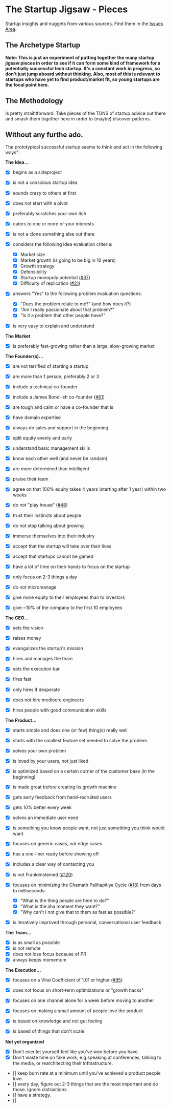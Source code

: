 
The Startup Jigsaw - Pieces
=========================================================

Startup insights and nuggets from various sources. Find
them in the [Issues Area](https://github.com/AndersSchmidtHansen/thestartupjigsaw/issues).


## The Archetype Startup
**Note: This is just an experiment of putting together the many startup jigsaw pieces in order to see if it can form some kind of framework for a potentially successful tech startup. It's a constant work in progress, so don't just jump aboard without thinking. Also, most of this is relevant to startups who have yet to find product/market fit, so young startups are the focal point here.**

## The Methodology
Is pretty straihtforward. Take pieces of the TONS of startup advice out there and smash them together here in order to (maybe) discover patterns. 


## Without any furthe ado.

The prototypical successful startup seems to think and act in the following ways":


**The Idea...**

- [x] begins as a sideproject
- [x] is not a conscious startup idea
- [x] sounds crazy to others at first
- [x] does not start with a pivot
- [x] preferably scratches your own itch
- [x] caters to one or more of your interests
- [x] is not a clone something else out there
- [x] considers the following idea evaluation criteria:

	- [x] Market size
	- [x] Market growth (is going to be big in 10 years)
	- [x] Growth strategy
	- [x] Defensibility
	- [x] Startup monopoly potential ([#37](/../../issues/24))
	- [x] Difficulty of replication ([#21](/../../issues/21))

- [x] answers "Yes" to the following problem evaluation questions:

	- [x] "Does the problem relate to me?" (and how does it?)
	- [x] "Am I really passionate about that problem?"
	- [x] "Is it a problem that other people have?"

- [x] is very easy to explain and understand

**The Market**
- [x] is preferably fast-growing rather than a large, slow-growing market

**The Founder(s)...**

- [x] are not terrified of starting a startup
- [x] are more than 1 person, preferably 2 or 3
- [x] include a technical co-founder
- [x] include a James Bond-ish co-founder ([#61](/../../issues/61))
- [x] are tough and calm or have a co-founder that is
- [x] have domain expertise
- [x] always do sales and support in the beginning
- [x] split equity evenly and early
- [x] understand basic management skills
- [x] know each other well (and never be random)
- [x] are more determined than intelligent
- [x] praise their team
- [x] agree on that 100% equity takes 4 years (starting after 1 year) within two weeks
- [x] do not "play house" ([#48](/../../issues/48))
- [x] trust their instincts about people
- [x] do not stop talking about growing
- [x] immerse themselves into their industry
- [x] accept that the startup will take over their lives
- [x] accept that startups cannot be gamed
- [x] have a lot of time on their hands to focus on the startup
- [x] only focus on 2-3 things a day
- [x] do not micromanage
- [x] give more equity to their employees than to investors
- [x] give ~10% of the company to the first 10 employees


**The CEO...**

- [x] sets the vision
- [x] raises money
- [x] evangalizes the startup's mission
- [x] hires and manages the team
- [x] sets the execution bar
- [x] fires fast
- [x] only hires if desperate
- [x] does not hire mediocre engineers
- [x] hires people with good communication skills


**The Product...** 

- [x] starts simple and does one (or few) thing(s) really well
- [x] starts with the smallest feature set needed to solve the problem
- [x] solves your own problem
- [x] is loved by your users, not just liked
- [x] is optimized based on a certain corner of the customer base (in the beginning)
- [x] is made great before creating its growth machine
- [x] gets early feedback from hand-recruited users
- [x] gets 10% better every week
- [x] solves an immediate user need
- [x] is something you know people want, not just something you think would want
- [x] focuses on generic cases, not edge cases
- [x] has a one-liner ready before showing off
- [x] includes a clear way of contacting you
- [x] is not Frankensteined ([#120](/../../issues/120))
- [x] focuses on minimizing the Chamath Palihapitiya Cycle ([#18](/../../issues/18)) from days to milliseconds:
	
	- [x] "What is the thing people are here to do?"
	- [x] "What is the aha moment they want?"
	- [x] "Why can't I not give that to them as fast as possible?"

- [x] is iteratively improved through personal, conversational user feedback


**The Team...**

- [x] is as small as possible
- [x] is not remote
- [x] does not lose focus because of PR
- [x] always keeps momentum

**The Execution...**

- [x] focuses on a Viral Coefficient of 1.01 or higher ([#95](/../../issues/95))
- [x] does not focus on short-term optimizations or "growth hacks"
- [x] focuses on one channel alone for a week before moving to another
- [x] focuses on making a small amount of people love the product
- [x] is based on knowledge and not gut feeling
- [x] is based of things that don't scale


**Not yet organized**
- [x] Don’t ever let yourself feel like you’ve won before you have.
- [x] Don't waste time on fake work, e.g speaking at conferences, talking to the media, or rearchitecting their infrastructure.
- [] keep burn rate at a minimum until you've achieved a product people love.
- [] every day, figure out 2-3 things that are the most important and do those. Ignore distractions.
- [] have a strategy.
- [] 
